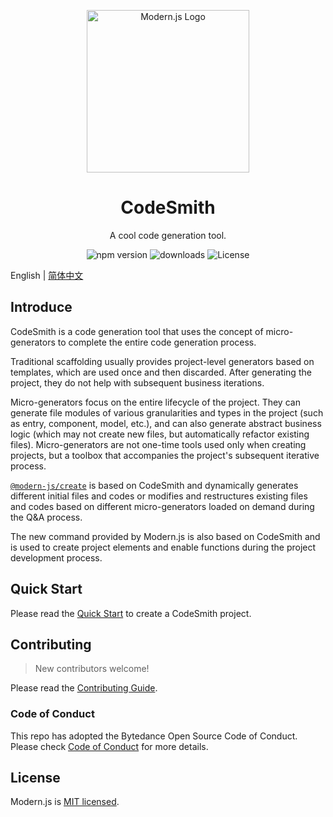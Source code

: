 <p align="center">
  <a href="https://modernjs.dev" target="blank"><img src="https://lf3-static.bytednsdoc.com/obj/eden-cn/ylaelkeh7nuhfnuhf/modernjs-cover.png" width="260" alt="Modern.js Logo" /></a>
</p>

<h1 align="center">CodeSmith</h1>

<p align="center">
  A cool code generation tool.
</p>

<p align="center">
  <img src="https://img.shields.io/npm/v/@modern-js/codesmith?style=flat-square&color=00a8f0" alt="npm version" />
  <img src="https://img.shields.io/npm/dm/@modern-js/codesmith.svg?style=flat-square&color=00a8f0" alt="downloads" />
  <img src="https://img.shields.io/npm/l/@modern-js/codesmith?style=flat-square&color=00a8f0" alt="License" />
</p>

English | [简体中文](./README.zh-CN.md)

## Introduce

CodeSmith is a code generation tool that uses the concept of micro-generators to complete the entire code generation process.

Traditional scaffolding usually provides project-level generators based on templates, which are used once and then discarded. After generating the project, they do not help with subsequent business iterations.

Micro-generators focus on the entire lifecycle of the project. They can generate file modules of various granularities and types in the project (such as entry, component, model, etc.), and can also generate abstract business logic (which may not create new files, but automatically refactor existing files). Micro-generators are not one-time tools used only when creating projects, but a toolbox that accompanies the project's subsequent iterative process.

[`@modern-js/create`](https://www.npmjs.com/package/@modern-js/create) is based on CodeSmith and dynamically generates different initial files and codes or modifies and restructures existing files and codes based on different micro-generators loaded on demand during the Q&A process.

The new command provided by Modern.js is also based on CodeSmith and is used to create project elements and enable functions during the project development process.

## Quick Start

Please read the [Quick Start](./document/en/start.md) to create a CodeSmith project.

## Contributing

> New contributors welcome!

Please read the [Contributing Guide](https://github.com/web-infra-dev/codesmith/blob/main/CONTRIBUTING.md).

### Code of Conduct

This repo has adopted the Bytedance Open Source Code of Conduct. Please check [Code of Conduct](./CODE_OF_CONDUCT.md) for more details.

## License

Modern.js is [MIT licensed](https://github.com/web-infra-dev/codesmith/blob/main/LICENSE).
